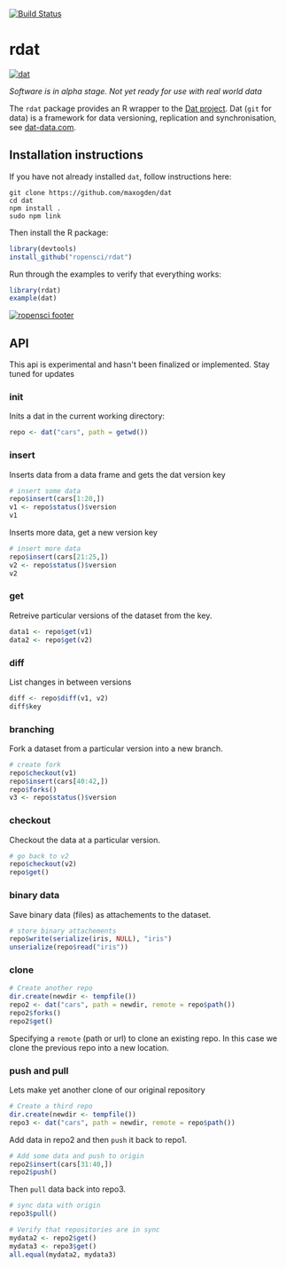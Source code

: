 
[![Build Status](https://travis-ci.org/ropensci/rdat.svg)](https://travis-ci.org/ropensci/rdat)

# rdat
[![dat](http://i.imgur.com/1iD2dEx.png)](http://dat-data.com/)

_Software is in alpha stage. Not yet ready for use with real world data_

The `rdat` package provides an R wrapper to the [Dat project](https://github.com/maxogden/). Dat (`git` for data) is a framework for data versioning, replication and synchronisation, see [dat-data.com](http://dat-data.com/).

## Installation instructions

If you have not already installed `dat`, follow instructions here:

```
git clone https://github.com/maxogden/dat
cd dat
npm install .
sudo npm link
```

Then install the R package:

```r
library(devtools)
install_github("ropensci/rdat")
```

Run through the examples to verify that everything works:

```r
library(rdat)
example(dat)
```

[![ropensci footer](http://ropensci.org/public_images/github_footer.png)](http://ropensci.org)


## API

This api is experimental and hasn't been finalized or implemented. Stay tuned for updates

### init

Inits a dat in the current working directory:

```r
repo <- dat("cars", path = getwd())
```

### insert

Inserts data from a data frame and gets the dat version key

```r
# insert some data
repo$insert(cars[1:20,])
v1 <- repo$status()$version
v1
```
Inserts more data, get a new version key

```r
# insert more data
repo$insert(cars[21:25,])
v2 <- repo$status()$version
v2

```

###  get

Retreive particular versions of the dataset from the key.

```r
data1 <- repo$get(v1)
data2 <- repo$get(v2)
```

### diff

List changes in between versions

```r
diff <- repo$diff(v1, v2)
diff$key
```

### branching

Fork a dataset from a particular version into a new branch.

```r
# create fork
repo$checkout(v1)
repo$insert(cars[40:42,])
repo$forks()
v3 <- repo$status()$version
```


### checkout

Checkout the data at a particular version. 

```r
# go back to v2
repo$checkout(v2)
repo$get()
```

### binary data

Save binary data (files) as attachements to the dataset.

```r
# store binary attachements
repo$write(serialize(iris, NULL), "iris")
unserialize(repo$read("iris"))
```


### clone

```r
# Create another repo
dir.create(newdir <- tempfile())
repo2 <- dat("cars", path = newdir, remote = repo$path())
repo2$forks()
repo2$get()
```

Specifying a `remote` (path or url) to clone an existing repo. In this case we clone the previous repo into a new location.

### push and pull

Lets make yet another clone of our original repository

```r
# Create a third repo
dir.create(newdir <- tempfile())
repo3 <- dat("cars", path = newdir, remote = repo$path())
```

Add data in repo2 and then `push` it back to repo1.


```r
# Add some data and push to origin
repo2$insert(cars[31:40,])
repo2$push()
```

Then `pull` data back into repo3. 

```r
# sync data with origin 
repo3$pull()

# Verify that repositories are in sync
mydata2 <- repo2$get()
mydata3 <- repo3$get()
all.equal(mydata2, mydata3)
```
